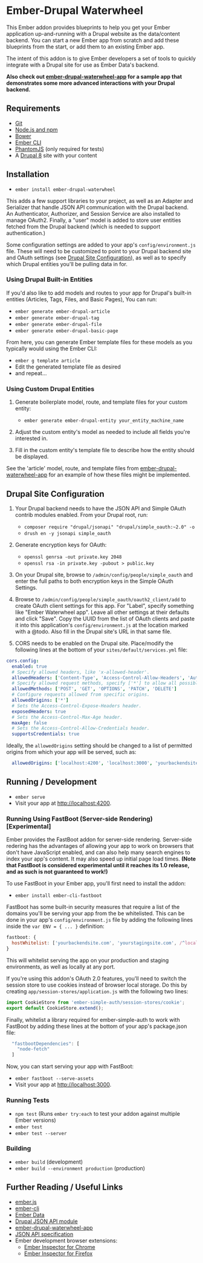 # Ember-Drupal Waterwheel

This Ember addon provides blueprints to help you get your Ember application up-and-running with a 
Drupal website as the data/content backend. You can start a new Ember app from scratch and add 
these blueprints from the start, or add them to an existing Ember app.

The intent of this addon is to give Ember developers a set of tools to quickly integrate with 
a Drupal site for use as Ember Data's backend.

**Also check out [ember-drupal-waterwheel-app](https://github.com/acquia/ember-drupal-waterwheel-app) 
for a sample app that demonstrates some more advanced interactions with your Drupal backend.**

## Requirements

* [Git](https://git-scm.com/)
* [Node.js and npm](https://nodejs.org/)
* [Bower](https://bower.io/)
* [Ember CLI](https://ember-cli.com/)
* [PhantomJS](http://phantomjs.org/) (only required for tests)
* A [Drupal 8](https://www.drupal.org) site with your content

## Installation

* `ember install ember-drupal-waterwheel`

This adds a few support libraries to your project, as well as an Adapter and Serializer that 
handle JSON API communication with the Drupal backend. An Authenticator, Authorizer, and Session 
Service are also installed to manage OAuth2. Finally, a "user" model is added to store user entities
fetched from the Drupal backend (which is needed to support authentication.)

Some configuration settings are added to your app's `config/environment.js` file. These will need 
to be customized to point to your Drupal backend site and OAuth settings (see [Drupal Site 
Configuration](#drupal-site-configuration)), as well as to specify which Drupal entities you'll be
pulling data in for.

### Using Drupal Built-in Entities

If you'd also like to add models and routes to your app for Drupal's built-in entities 
(Articles, Tags, Files, and Basic Pages), You can run:
* `ember generate ember-drupal-article`
* `ember generate ember-drupal-tag`
* `ember generate ember-drupal-file`
* `ember generate ember-drupal-basic-page`

From here, you can generate Ember template files for these models as you typically would using 
the Ember CLI:
* `ember g template article`
* Edit the generated template file as desired
* and repeat...

### Using Custom Drupal Entities

1. Generate boilerplate model, route, and template files for your custom entity:
    * `ember generate ember-drupal-entity your_entity_machine_name`

1. Adjust the custom entity's model as needed to include all fields you're interested in.

1. Fill in the custom entity's template file to describe how the entity should be displayed.

See the 'article' model, route, and template files from [ember-drupal-waterwheel-app](https://github.com/acquia/ember-drupal-waterwheel-app) 
for an example of how these files might be implemented.

## Drupal Site Configuration

1. Your Drupal backend needs to have the JSON API and Simple OAuth contrib modules enabled. From your Drupal root, run:
    * `composer require "drupal/jsonapi" "drupal/simple_oauth:~2.0" -o`
    * `drush en -y jsonapi simple_oauth`

1. Generate encryption keys for OAuth:
    * `openssl genrsa -out private.key 2048`
    * `openssl rsa -in private.key -pubout > public.key`

1. On your Drupal site, browse to `/admin/config/people/simple_oauth` and enter the full paths to both encryption keys 
in the Simple OAuth Settings.

1. Browse to `/admin/config/people/simple_oauth/oauth2_client/add` to create OAuth client settings for this app. For 
"Label", specify something like "Ember Waterwheel app". Leave all other settings at their defaults and click "Save". 
Copy the UUID from the list of OAuth clients and paste it into this application's `config/environment.js` at the location 
marked with a @todo. Also fill in the Drupal site's URL in that same file.

1. CORS needs to be enabled on the Drupal site. Place/modify the following lines at the bottom of your 
`sites/default/services.yml` file:

```yaml
cors.config:
  enabled: true
  # Specify allowed headers, like 'x-allowed-header'.
  allowedHeaders: ['Content-Type', 'Access-Control-Allow-Headers', 'Authorization']
  # Specify allowed request methods, specify ['*'] to allow all possible ones.
  allowedMethods: ['POST', 'GET', 'OPTIONS', 'PATCH', 'DELETE']
  # Configure requests allowed from specific origins.
  allowedOrigins: ['*']
  # Sets the Access-Control-Expose-Headers header.
  exposedHeaders: true
  # Sets the Access-Control-Max-Age header.
  maxAge: false
  # Sets the Access-Control-Allow-Credentials header.
  supportsCredentials: true
```

Ideally, the `allowedOrigins` setting should be changed to a list of permitted origins from which 
your app will be served, such as:
```yaml
  allowedOrigins: ['localhost:4200', 'localhost:3000', 'yourbackendsite.com']
```

## Running / Development

* `ember serve`
* Visit your app at [http://localhost:4200](http://localhost:4200).

### Running Using FastBoot (Server-side Rendering) [Experimental]

Ember provides the FastBoot addon for server-side rendering. Server-side redering has the advantages of allowing your
app to work on browsers that don't have JavaScript enabled, and can also help many search engines to index your app's
content. It may also speed up initial page load times. **(Note that FastBoot is considered experimental until it reaches
its 1.0 release, and as such is not guaranteed to work!)**

To use FastBoot in your Ember app, you'll first need to install the addon:

* `ember install ember-cli-fastboot`

FastBoot has some built-in security measures that require a list of the domains you'll be serving your app from the be
whitelisted. This can be done in your app's `config/environment.js` file by adding the following lines inside the
`var ENV = { ... }` definition:

```javascript
fastboot: {
  hostWhitelist: ['yourbackendsite.com', 'yourstagingsite.com', /^localhost:\d+$/]
}
```
This will whitelist serving the app on your production and staging environments, as well as locally at any port.

If you're using this addon's OAuth 2.0 features, you'll need to switch the session store to use cookies instead of
browser local storage. Do this by creating `app/session-stores/application.js` with the following two lines:

```javascript
import CookieStore from 'ember-simple-auth/session-stores/cookie';
export default CookieStore.extend();
```

Finally, whitelist a library required for ember-simple-auth to work with FastBoot by adding these lines at the bottom 
of your app's package.json file:

```javascript
  "fastbootDependencies": [
    "node-fetch"
  ]
```

Now, you can start serving your app with FastBoot:

* `ember fastboot --serve-assets`
* Visit your app at [http://localhost:3000](http://localhost:3000).

### Running Tests

* `npm test` (Runs `ember try:each` to test your addon against multiple Ember versions)
* `ember test`
* `ember test --server`

### Building

* `ember build` (development)
* `ember build --environment production` (production)

## Further Reading / Useful Links

* [ember.js](http://emberjs.com/)
* [ember-cli](https://ember-cli.com/)
* [Ember Data](https://github.com/emberjs/data)
* [Drupal JSON API module](http://https://www.drupal.org/project/jsonapi/)
* [ember-drupal-waterwheel-app](https://github.com/acquia/ember-drupal-waterwheel-app)
* [JSON API specification](http://jsonapi.org/format/)
* Ember development browser extensions:
  * [Ember Inspector for Chrome](https://chrome.google.com/webstore/detail/ember-inspector/bmdblncegkenkacieihfhpjfppoconhi)
  * [Ember Inspector for Firefox](https://addons.mozilla.org/en-US/firefox/addon/ember-inspector/)
